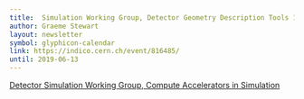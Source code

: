 ```yaml
---
title:  Simulation Working Group, Detector Geometry Description Tools 12 June 2019
author: Graeme Stewart
layout: newsletter
symbol: glyphicon-calendar
link: https://indico.cern.ch/event/816485/
until: 2019-06-13
---
```

[Detector Simulation Working Group, Compute Accelerators in Simulation](https://indico.cern.ch/event/816485/)
